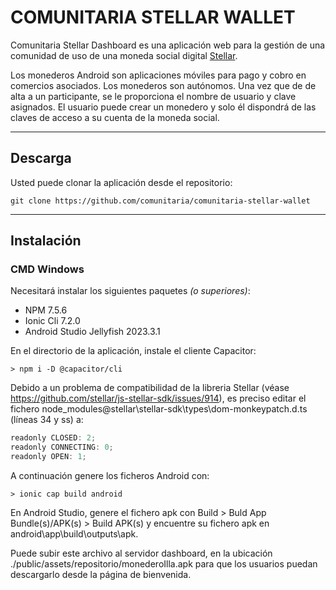 # COMUNITARIA STELLAR WALLET

Comunitaria Stellar Dashboard es una aplicación web para la gestión de una comunidad de uso de una moneda social digital [Stellar](https://stellar.org/es). 

Los monederos Android son aplicaciones móviles para pago y cobro en comercios asociados. Los monederos son autónomos. Una vez que de de alta a un participante, se le proporciona el nombre de usuario y clave asignados. El usuario puede crear un monedero y solo él dispondrá de las claves de acceso a su cuenta de la moneda social.

- - -

## Descarga

Usted puede clonar la aplicación desde el repositorio:

```
git clone https://github.com/comunitaria/comunitaria-stellar-wallet
```

- - -

## Instalación

### CMD Windows

Necesitará instalar los siguientes paquetes _(o superiores)_:

- NPM 7.5.6
- Ionic Cli 7.2.0
- Android Studio Jellyfish 2023.3.1

En el directorio de la aplicación, instale el cliente Capacitor:
```
> npm i -D @capacitor/cli
```
Debido a un problema de compatibilidad de la libreria Stellar (véase https://github.com/stellar/js-stellar-sdk/issues/914), es preciso editar el fichero node_modules\@stellar\stellar-sdk\types\dom-monkeypatch.d.ts (líneas 34 y ss) a:
```javascript
readonly CLOSED: 2;
readonly CONNECTING: 0;
readonly OPEN: 1;  
```
A continuación genere los ficheros Android con:
```
> ionic cap build android
```
En Android Studio, genere el fichero apk con Build > Buld App Bundle(s)/APK(s) > Build APK(s) y encuentre su fichero apk en android\app\build\outputs\apk.

Puede subir este archivo al servidor dashboard, en la ubicación ./public/assets/repositorio/monederoIlla.apk para que los usuarios puedan descargarlo desde la página de bienvenida.